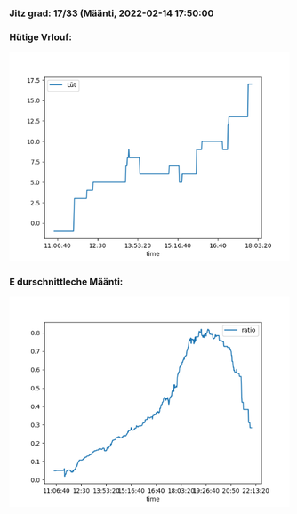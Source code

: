 ### Jitz grad: 17/33 (Määnti, 2022-02-14 17:50:00

### Hütige Vrlouf:
![Graph](Today.png)

### E durschnittleche Määnti:
![Graph](Määnti.png)
